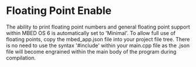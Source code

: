   Floating Point Enable
  =====================
  
  The ability to print floating point numbers and general floating point support within MBED OS 6 is
  automatically set to 'Minimal'. To allow full use of floating points, copy the mbed_app.json file
  into your project file tree. There is no need to use the syntax '#include' within your main.cpp file
  as the .json file will become engrained within the main body of the program during compilation.
